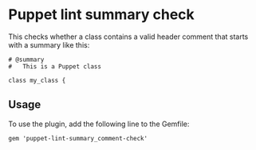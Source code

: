 # Puppet lint summary check

This checks whether a class contains a valid header comment that starts with a summary like this:

```
# @summary
#   This is a Puppet class

class my_class {
```

## Usage

To use the plugin, add the following line to the Gemfile:

    gem 'puppet-lint-summary_comment-check'
